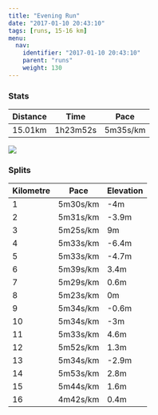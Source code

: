 ```yaml
---
title: "Evening Run"
date: "2017-01-10 20:43:10"
tags: [runs, 15-16 km]
menu:
  nav:
    identifier: "2017-01-10 20:43:10"
    parent: "runs"
    weight: 130
---
```


### Stats

| Distance | Time | Pace |
|----------|------|------|
|15.01km|1h23m52s|5m35s/km|

<img src='https://maps.googleapis.com/maps/api/staticmap?maptype=roadmap&path=enc:_xjeIpgvLwJaCsB~Te@|ZtBfAcAz@T`FvEfTzEfNfCnBfA|L`FpKnHxCfLbUdFlRlFzc@m@sBt@lr@iBxWNdWjChR`FhP`PlSpUnIlEgLbEkFrB|@nByHhJmNjFcCh^l]xXvIwUeF_c@u_@gExAiJdOAlD}AfC{Bi@eMlS_SmGiFaE_J{NwFmSsBuS`C_mAaAcRj@lAoGsc@gHeXmKcPeDMoEcFeE_WwIeNs@}IkDmKEgG|@S}A{@x@kDXal@hFo@&key=AIzaSyAfqMeaZ1CCJFGP5cWud__oZnT_Pybg-1M&size=800x800&markers=color:yellow|label:S|53.47216,-2.24905&markers=color:green|label:F|53.4732,-2.2481399999999985'>

### Splits

| Kilometre | Pace | Elevation |
|------|------|-----------|
|1|5m30s/km|-4m|
|2|5m31s/km|-3.9m|
|3|5m25s/km|9m|
|4|5m33s/km|-6.4m|
|5|5m33s/km|-4.7m|
|6|5m39s/km|3.4m|
|7|5m29s/km|0.6m|
|8|5m23s/km|0m|
|9|5m34s/km|-0.6m|
|10|5m34s/km|-3m|
|11|5m33s/km|4.6m|
|12|5m52s/km|1.3m|
|13|5m34s/km|-2.9m|
|14|5m53s/km|2.8m|
|15|5m44s/km|1.6m|
|16|4m42s/km|0.4m|
